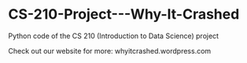 # CS-210-Project---Why-It-Crashed
Python code of the CS 210 (Introduction to Data Science) project

Check out our website for more: whyitcrashed.wordpress.com
